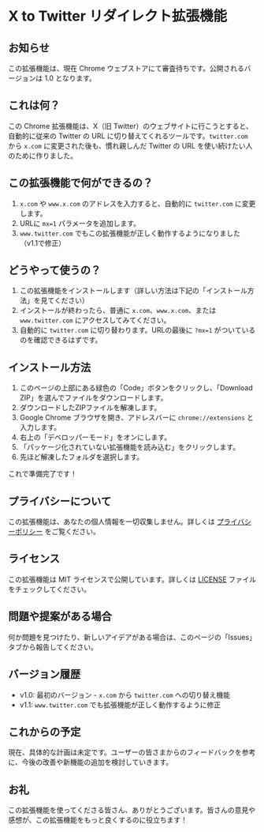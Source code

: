 # X to Twitter リダイレクト拡張機能

## お知らせ
この拡張機能は、現在 Chrome ウェブストアにて審査待ちです。公開されるバージョンは 1.0 となります。

## これは何？
この Chrome 拡張機能は、X（旧 Twitter）のウェブサイトに行こうとすると、自動的に従来の Twitter の URL に切り替えてくれるツールです。`twitter.com` から `x.com` に変更された後も、慣れ親しんだ Twitter の URL を使い続けたい人のために作りました。

## この拡張機能で何ができるの？
1. `x.com` や `www.x.com` のアドレスを入力すると、自動的に `twitter.com` に変更します。
2. URLに `mx=1` パラメータを追加します。
3. `www.twitter.com` でもこの拡張機能が正しく動作するようになりました（v1.1で修正）

## どうやって使うの？
1. この拡張機能をインストールします（詳しい方法は下記の「インストール方法」を見てください）
2. インストールが終わったら、普通に `x.com`、`www.x.com`、または `www.twitter.com` にアクセスしてみてください。
3. 自動的に `twitter.com` に切り替わります。URLの最後に `?mx=1` がついているのを確認できるはずです。

## インストール方法
1. このページの上部にある緑色の「Code」ボタンをクリックし、「Download ZIP」を選んでファイルをダウンロードします。
2. ダウンロードしたZIPファイルを解凍します。
3. Google Chrome ブラウザを開き、アドレスバーに `chrome://extensions` と入力します。
4. 右上の「デベロッパーモード」をオンにします。
5. 「パッケージ化されていない拡張機能を読み込む」をクリックします。
6. 先ほど解凍したフォルダを選択します。

これで準備完了です！

## プライバシーについて
この拡張機能は、あなたの個人情報を一切収集しません。詳しくは [プライバシーポリシー](PRIVACY_POLICY.md) をご覧ください。

## ライセンス
この拡張機能は MIT ライセンスで公開しています。詳しくは [LICENSE](LICENSE) ファイルをチェックしてください。

## 問題や提案がある場合
何か問題を見つけたり、新しいアイデアがある場合は、このページの「Issues」タブから報告してください。

## バージョン履歴
- v1.0: 最初のバージョン - `x.com` から `twitter.com` への切り替え機能
- v1.1: `www.twitter.com` でも拡張機能が正しく動作するように修正

## これからの予定
現在、具体的な計画は未定です。ユーザーの皆さまからのフィードバックを参考に、今後の改善や新機能の追加を検討していきます。

## お礼
この拡張機能を使ってくださる皆さん、ありがとうございます。皆さんの意見や感想が、この拡張機能をもっと良くするのに役立ちます！
